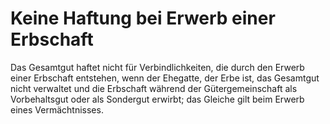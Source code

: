 # Keine Haftung bei Erwerb einer Erbschaft

Das Gesamtgut haftet nicht für Verbindlichkeiten, die durch den Erwerb einer Erbschaft entstehen, wenn der Ehegatte, der Erbe ist, das Gesamtgut nicht verwaltet und die Erbschaft während der Gütergemeinschaft als Vorbehaltsgut oder als Sondergut erwirbt; das Gleiche gilt beim Erwerb eines Vermächtnisses. 

